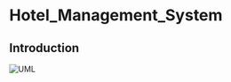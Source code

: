 # Hotel_Management_System
## Introduction
![UML](https://user-images.githubusercontent.com/43470875/151342454-54e6c7c7-af95-43b3-8e37-137a1d0379f3.jpg)
